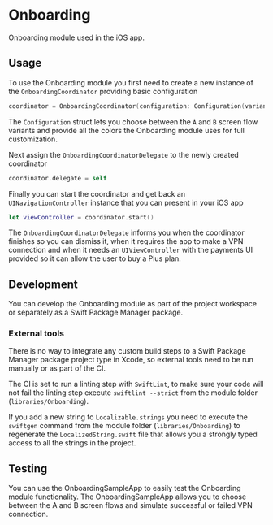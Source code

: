 # Onboarding

Onboarding module used in the iOS app.

## Usage

To use the Onboarding module you first need to create a new instance of the `OnboardingCoordinator` providing basic configuration

```swift
coordinator = OnboardingCoordinator(configuration: Configuration(variant: OnboardingVariant, colors: Colors))
```

The `Configuration` struct lets you choose between the `A` and `B` screen flow variants and provide all the colors the Onboarding module uses for full customization.

Next assign the `OnboardingCoordinatorDelegate` to the newly created coordinator

```swift
coordinator.delegate = self
```

Finally you can start the coordinator and get back an `UINavigationController` instance that you can present in your iOS app

```swift
let viewController = coordinator.start()
```

The `OnboardingCoordinatorDelegate` informs you when the coordinator finishes so you can dismiss it, when it requires the app to make a VPN connection and when it needs an `UIViewController` with the payments UI provided so it can allow the user to buy a Plus plan.

## Development

You can develop the Onboarding module as part of the project workspace or separately as a Swift Package Manager package. 

### External tools

There is no way to integrate any custom build steps to a Swift Package Manager package project type in Xcode, so external tools need to be run manually or as part of the CI.

The CI is set to run a linting step with `SwiftLint`, to make sure your code will not fail the linting step execute `swiftlint --strict` from the module folder (`libraries/Onboarding`).

If you add a new string to `Localizable.strings` you need to execute the `swiftgen` command from the module folder (`libraries/Onboarding`) to regenerate the `LocalizedString.swift` file that allows you a strongly typed access to all the strings in the project.

## Testing

You can use the OnboardingSampleApp to easily test the Onboarding module functionality. The OnboardingSampleApp allows you to choose between the A and B screen flows and simulate successful or failed VPN connection.
